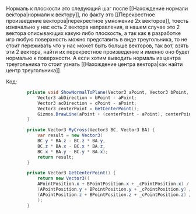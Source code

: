 Нормаль к плоскости это следующий шаг после [[Нахождение нормали вектора|нормали к вектору]], по факту это [[Перекрестное произведение векторов|перекрестное умножение 2х векторов]], тоесть изначально у нас есть 2 вектора направления, в нашем случае это 2 вектора описывающих какую либо плоскость, а так как в разработке игр любую поверхность можно представить в виде треугольника, то не стоит переживать что у нас может быть больше векторов, так вот, взять эти 2 вектора, найти их перекрестное произведение и именно оно будет нормалью к поверхности. А если хотим выводить нормаль из центра треугольника то стоит узнать [[Нахождение центра вектора|как найти центр треугольника]]

Код:
```csharp
        private void ShowNormalToPlane(Vector3 aPoint, Vector3 bPoint, Vector3 cPoint, float normalLength) {
            Vector3 abDirection = bPoint - aPoint;
            Vector3 acDirection = cPoint - aPoint;
            Vector3 centerPoint = GetCenterPoint();
            Gizmos.DrawLine(aPoint + (centerPoint - aPoint), centerPoint + MyCross(abDirection, acDirection).normalized);
        }

        private Vector3 MyCross(Vector3 BC, Vector3 BA) {
            var result = new Vector3(
            BC.y * BA.z - BC.z * BA.y,
            BC.z * BA.x - BC.x * BA.z,
            BC.x * BA.y - BC.y * BA.x);
            return result;
        }

        private Vector3 GetCenterPoint() {
            return new Vector3((
            APointPosition.x + BPointPosition.x + _cPointPosition.x) / 3,
            (APointPosition.y + BPointPosition.y + _cPointPosition.y) / 3,
            (APointPosition.z + BPointPosition.z + _cPointPosition.z) / 3
            );
        }
```
